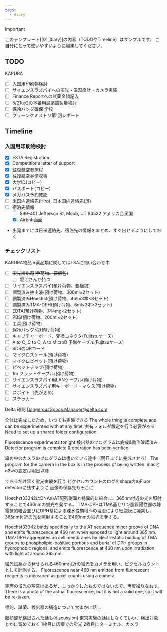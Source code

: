 ```yaml
---
tags:
  - diary
---
```

> [!IMPORTANT]
> このテンプレート[[01_diary]]の内容（TODOやTimeline）はサンプルです。
> ご自分にとって使いやすいように編集してください。

## TODO
KARURA
- [ ] 入国用印刷物検討
- [ ] サイエンスラズパイへの蛍光・温湿度計・カメラ実装
- [ ] Finance Reportへの試薬金額記入
- [ ] 5/21(水)の本番用試薬調製量検討
- [ ] 保冷バッグ確保
学校
 - [ ] グリーンケミストリ第1回レポート

## Timeline
### 入国用印刷物検討
 - [x] ESTA Registration
 - [x] Competitior's letter of support
 - [x] 往復航空券旅程
 - [x] 往復航空券領収書
 - [x] 大学ID(コピー)
 - [x] パスポート(コピー)
 - [x] メガバス予約確認
 - [ ] 米国内連絡先(Hiro), 日本国内連絡先(母)
 - [ ] 宿泊先情報
	 - [ ] 599-401 Jefferson St, Moab, UT 84532 アメリカ合衆国
	 - [x] Airbnb画面
 - 出発までには日米連絡先、宿泊先の情報をまとめ、すぐ出せるようにしておく

### チェックリスト
KARURA物品
※薬品類に関してはTSAに問い合わせ中
- [ ] ~~蛍光検出器(手荷物、要梱包)~~
	- [ ] 堀江さんが持つ
- [ ] サイエンスラズパイ(預け荷物、要梱包)
- [ ] 調製済み抽出液(預け荷物、300ml×2セット)
- [ ] 調製済みHoechst(預け荷物、4ml×3本×3セット)
- [ ] 調製済みTMA-DPH(預け荷物、6ml×3本×3セット)
- [ ] EDTA(預け荷物、744mg×2セット)
- [ ] PBS(預け荷物、200ml×2セット)
- [ ] 工具(預け荷物)
- [ ] 保冷バッグ×2(預け荷物)
- [ ] キャプチャーボード、変換コネクタ(Fujitstuケース)
- [ ] A to C, C to C, A to MicroB 予備ケーブル(Fujitsuケース)
- [ ] SDSのQRコード
- [ ] マイクロスケール(預け荷物)
- [ ] マイクロピペット(預け荷物)
- [ ] ピペットチップ(預け荷物)
- [ ] 1m フラットケーブル(預け荷物)
- [ ] サイエンスラズパイ用LANケーブル(預け荷物)
- [ ] サイエンスラズパイ用キーボード・マウス(預け荷物)
- [ ] スポイト（先が太め）
- [ ] ステッカー

Delta 確認
DangerousGoods.Manager@delta.com

全体は完成したため、いつでも実験できる
The whole thing is complete and can be experimented with at any time.
共有フォルダ設定を行う必要がある
Need to set up a shared folder configuration.

Fluorescence experiments tonight
検出器のプログラムは完成&動作確認済み
Detector program is complete & operation has been verified

箱の中のカメラのプログラムは書いている途中（明日までに完成させる）
The program for the camera in the box is in the process of being written.
macとo2wの設定は明日以降

できるだけ早く蛍光実験を行う
ピクセルカウントのログをshare内のFluor detectorに残すように
画像の保存先もそこに

Hoechst33342はDNAのAT配列副溝と特異的に結合し、365nm付近の光を照射することで460nmの蛍光を発する。
TMA-DPHはTMA基とリン脂質陽性部の静電気的結合並びにDPH基による疎水性領域への埋没により細胞膜に凝集し、365nm付近の光を照射することで460nmの蛍光を発する。

Hoechst33342 binds specifically to the AT sequence minor groove of DNA and emits fluorescence at 460 nm when exposed to light around 365 nm.
TMA-DPH aggregates on cell membranes by electrostatic binding of TMA groups to phospholipid-positive portions and burial of DPH groups in hydrophobic regions, and emits fluorescence at 460 nm upon irradiation with light at around 365 nm.

蛍光試薬から発せられる460nm付近の蛍光をカメラを用い、ピクセルカウントとして計測する。
Fluorescence near 460 nm emitted from fluorescent reagents is measured as pixel counts using a camera.

実際の蛍光の写真はあるが、しっかりしたものではないので、再度撮りなおす。There is a photo of the actual fluorescence, but it is not a solid one, so it will be re-taken.

標的、試薬、検出器の構造について大まかに話し


脂肪酸が検出された話も(discussion)
東京実験の話はしなくていい、検出対象とかに留めておく
1枚目に肉眼での蛍光
2枚目にターミナル、カメラ